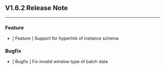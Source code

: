 ## V1.6.2 Release Note

---

### Feature

- [ Feature ] Support for hyperlink of instance schema

### Bugfix

- [ Bugfix ] Fix invalid window type of batch data
